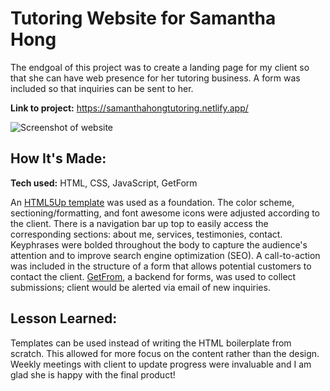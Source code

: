 # Tutoring Website for Samantha Hong
The endgoal of this project was to create a landing page for my client so that she can have web presence for her tutoring business. A form was included so that inquiries can be sent to her. 

**Link to project:** https://samanthahongtutoring.netlify.app/

![Screenshot of website](https://i.gyazo.com/06f2d3e633f2d855e56ed2fb38cbac92.png)

## How It's Made:

**Tech used:** HTML, CSS, JavaScript, GetForm

 An [HTML5Up template](https://html5up.net/miniport) was used as a foundation. The color scheme, sectioning/formatting, and font awesome icons were adjusted according to the client. There is a navigation bar up top to easily access the corresponding sections: about me, services, testimonies, contact. Keyphrases were bolded throughout the body to capture the audience's attention and to improve search engine optimization (SEO). A call-to-action was included in the structure of a form that allows potential customers to contact the client. [GetFrom](https://getform.io/), a backend for forms, was used to collect submissions; client would be alerted via email of new inquiries.  

## Lesson Learned: 

Templates can be used instead of writing the HTML boilerplate from scratch. This allowed for more focus on the content rather than the design. Weekly meetings with client to update progress were invaluable and I am glad she is happy with the final product!